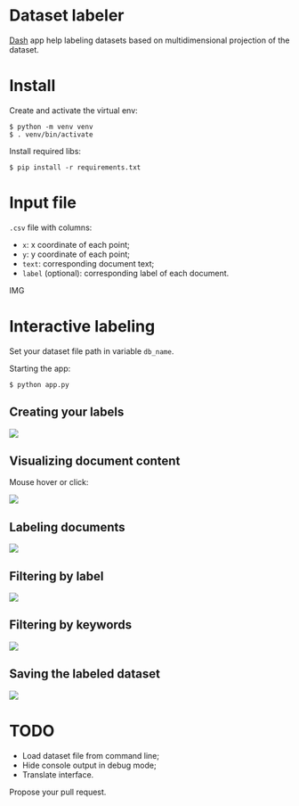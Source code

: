 # Dataset labeler

[Dash](https://dash.plotly.com/) app help labeling datasets based on
multidimensional projection of the dataset.

# Install

Create and activate the virtual env:

    $ python -m venv venv
    $ . venv/bin/activate

Install required libs:

    $ pip install -r requirements.txt

# Input file

`.csv` file with columns:

- `x`: x coordinate of each point;
- `y`: y coordinate of each point;
- `text`: corresponding document text;
- `label` (optional): corresponding label of each document.

IMG

# Interactive labeling

Set your dataset file path in variable `db_name`.

Starting the app:

    $ python app.py

## Creating your labels

![](doc/create-label.gif)

## Visualizing document content

Mouse hover or click:

![](doc/view-docs.gif)

## Labeling documents

![](doc/labeling.gif)

## Filtering by label

![](doc/label-filter.gif)

## Filtering by keywords

![](doc/keyword-filter.gif)

## Saving the labeled dataset

![](doc/save.gif)

# TODO

- Load dataset file from command line;
- Hide console output in debug mode;
- Translate interface.

Propose your pull request.
